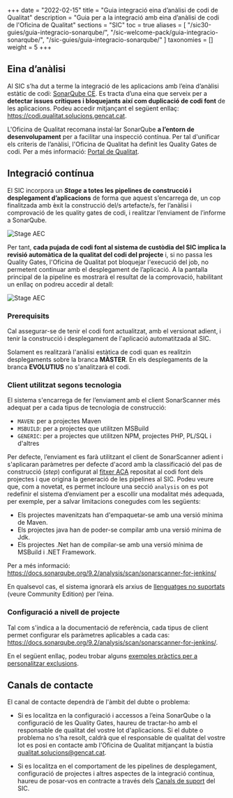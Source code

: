 +++
date = "2022-02-15"
title = "Guia integració eina d’anàlisi de codi de Qualitat"
description = "Guia per a la integració amb eina d’anàlisi de codi de l'Oficina de Qualitat"
sections = "SIC"
toc = true
aliases = [
    "/sic30-guies/guia-integracio-sonarqube/",
    "/sic-welcome-pack/guia-integracio-sonarqube/",
    "/sic-guies/guia-integracio-sonarqube/"
]
taxonomies = []
weight = 5
+++

## Eina d’anàlisi

Al SIC s’ha dut a terme la integració de les aplicacions amb l’eina d’anàlisi estàtic de codi: [SonarQube CE](https://docs.sonarqube.org/9.2/).
Es tracta d’una eina que serveix per a **detectar issues crítiques i bloquejants així com duplicació de codi font** de les aplicacions.
Podeu accedir mitjançant el següent enllaç: https://codi.qualitat.solucions.gencat.cat.

L'Oficina de Qualitat recomana instal·lar SonarQube **a l’entorn de desenvolupament** per a facilitar una inspecció contínua.
Per tal d'unificar els criteris de l’anàlisi, l'Oficina de Qualitat ha definit les Quality Gates de codi.
Per a més informació: [Portal de Qualitat](https://qualitat.solucions.gencat.cat/eines/sonarqube/).

## Integració contínua

El SIC incorpora un ***Stage* a totes les pipelines de construcció i desplegament d’aplicacions** de forma que
aquest s’encarrega de, un cop finalitzada amb èxit la construcció del/s artefacte/s,
fer l’anàlisi i comprovació de les quality gates de codi, i realitzar l’enviament de l’informe a SonarQube.

![Stage AEC](/related/sic/3.0/aec_stage.png)
<br/>

Per tant, **cada pujada de codi font al sistema de custòdia del SIC implica la revisió automàtica de la qualitat del codi del
projecte** i, si no passa les Quality Gates, l'Oficina de Qualitat pot bloquejar l'execució del job, no permetent continuar amb el
desplegament de l’aplicació. A la pantalla principal de la pipeline es mostrarà el resultat de la comprovació, habilitant un
enllaç on podreu accedir al detall:

![Stage AEC](/related/sic/3.0/link_qualitygate.png)
<br/>

### Prerequisits

Cal assegurar-se de tenir el codi font actualitzat, amb el versionat adient, i tenir la construcció i desplegament de l'aplicació
automatitzada al SIC.

Solament es realitzarà l'anàlisi estàtica de codi quan es realitzin desplegaments sobre la branca **MÀSTER**. En els desplegaments de la branca **EVOLUTIUS** no s'analitzarà el codi.

### Client utilitzat segons tecnologia

El sistema s'encarrega de fer l’enviament amb el client SonarScanner més adequat per a cada tipus de tecnologia de construcció:

- `MAVEN`: per a projectes Maven
- `MSBUILD`: per a projectes que utilitzen MSBuild
- `GENERIC`: per a projectes que utilitzen NPM, projectes PHP, PL/SQL i d'altres

Per defecte, l’enviament es farà utilitzant el client de SonarScanner adient i s'aplicaran paràmetres per defecte d'acord amb la
classificació del pas de construcció (*step*) configurat al [fitxer ACA](/sic30-guies/fitxer-aca/) repositat al codi
font dels projectes i que origina la generació de les pipelines al SIC.
Podeu veure que, com a novetat, es permet incloure una secció `analysis` on es pot redefinir el sistema d’enviament
per a escollir una modalitat més adequada, per exemple, per a salvar limitacions conegudes com les següents:

- Els projectes mavenitzats han d'empaquetar-se amb una versió mínima de Maven.
- Els projectes java han de poder-se compilar amb una versió mínima de Jdk.
- Els projectes .Net han de compilar-se amb una versió mínima de MSBuild i .NET Framework.

Per a més informació:
https://docs.sonarqube.org/9.2/analysis/scan/sonarscanner-for-jenkins/

En qualsevol cas, el sistema ignorarà els arxius de [llenguatges no suportats](https://docs.sonarqube.org/9.2/analysis/languages/overview/)
(veure Community Edition) per l’eina.

### Configuració a nivell de projecte

Tal com s'indica a la documentació de referència, cada tipus de client permet configurar els paràmetres aplicables a cada cas:
https://docs.sonarqube.org/9.2/analysis/scan/sonarscanner-for-jenkins/.

En el següent enllaç, podeu trobar alguns [exemples pràctics per a personalitzar exclusions](/howtos/2020-10-26-SIC-Howto-definir_exclusions_SonarQube/).

## Canals de contacte
El canal de contacte dependrà de l'àmbit del dubte o problema:

- Si es localitza en la configuració i accessos a l’eina SonarQube o la configuració de les
Quality Gates, haureu de tractar-ho amb el responsable de qualitat del vostre lot d'aplicacions. Si el dubte o problema no s’ha resolt,
caldrà que el responsable de qualitat del vostre lot es posi en contacte amb l'Oficina de Qualitat mitjançant la
bústia [qualitat.solucions@gencat.cat](mailto:qualitat.solucions@gencat.cat).

- Si es localitza en el comportament de les pipelines de desplegament, configuració de projectes i altres
aspectes de la integració contínua, haureu de posar-vos en contracte a través dels
[Canals de suport](/sic/suport/#altres-dubtes-o-problem%C3%A0tiques) del SIC.